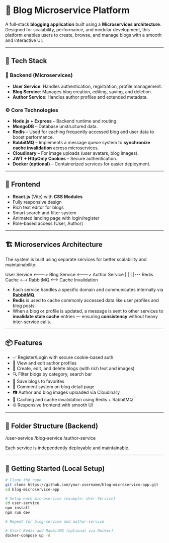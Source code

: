 # 📝 Blog Microservice Platform

A full-stack **blogging application** built using a **Microservices architecture**. Designed for scalability, performance, and modular development, this platform enables users to create, browse, and manage blogs with a smooth and interactive UI.

---

## 🚀 Tech Stack

### 🧠 Backend (Microservices)
- **User Service**: Handles authentication, registration, profile management.
- **Blog Service**: Manages blog creation, editing, saving, and deletion.
- **Author Service**: Handles author profiles and extended metadata.

### ⚙️ Core Technologies
- **Node.js + Express** – Backend runtime and routing.
- **MongoDB** – Database unstructured data.
- **Redis** – Used for caching frequently accessed blog and user data to boost performance.
- **RabbitMQ** – Implements a message queue system to **synchronize cache invalidation** across microservices.
- **Cloudinary** – For image uploads (user avatars, blog images).
- **JWT + HttpOnly Cookies** – Secure authentication.
- **Docker (optional)** – Containerized services for easier deployment.

---

## 🎨 Frontend
- **React.js** (Vite) with **CSS Modules**
- Fully responsive design
- Rich text editor for blogs
- Smart search and filter system
- Animated landing page with login/register
- Role-based access (User, Author)

---

## 🏗️ Microservices Architecture

The system is built using separate services for better scalability and maintainability:

User Service <---> Blog Service <---> Author Service
| | |
|--- Redis Cache <--> RabbitMQ <--> Cache Invalidation


- Each service handles a specific domain and communicates internally via **RabbitMQ**.
- **Redis** is used to cache commonly accessed data like user profiles and blog posts.
- When a blog or profile is updated, a message is sent to other services to **invalidate stale cache** entries — ensuring **consistency** without heavy inter-service calls.

---

## 📦 Features

- ✅ Register/Login with secure cookie-based auth
- 🧑 View and edit author profiles
- 📝 Create, edit, and delete blogs (with rich text and images)
- 🔍 Filter blogs by category, search bar
- 💾 Save blogs to favorites
- 💬 Comment system on blog detail page
- 📷 Author and blog images uploaded via Cloudinary
- 📜 Caching and cache invalidation using Redis + RabbitMQ
- 🌐 Responsive frontend with smooth UI

---

## 📂 Folder Structure (Backend)

/user-service
/blog-service
/author-service


Each service is independently deployable and maintainable.

---

## 🧪 Getting Started (Local Setup)

```bash
# Clone the repo
git clone https://github.com/your-username/blog-microservice-app.git
cd blog-microservice-app

# Setup each microservice (example: User Service)
cd user-service
npm install
npm run dev

# Repeat for blog-service and author-service

# Start Redis and RabbitMQ (optional via Docker)
docker-compose up -d
